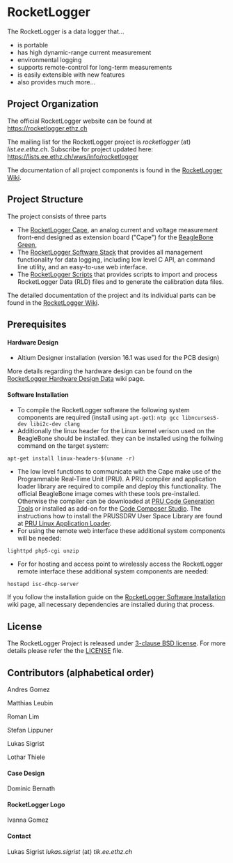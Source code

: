 RocketLogger
============

The RocketLogger is a data logger that...
* is portable
* has high dynamic-range current measurement
* environmental logging
* supports remote-control for long-term measurements
* is easily extensible with new features
* also provides much more...


Project Organization
--------------------

The official RocketLogger website can be found at <https://rocketlogger.ethz.ch>

The mailing list for the RocketLogger project is *rocketlogger* (at) *list.ee.ethz.ch*. Subscribe for project updated here: <https://lists.ee.ethz.ch/wws/info/rocketlogger>

The documentation of all project components is found in the [RocketLogger Wiki](https://git.ee.ethz.ch/sigristl/rocketlogger/wikis/).


Project Structure
-----------------
The project consists of three parts
* The [RocketLogger Cape](hardware), an analog current and voltage measurement front-end designed as extension board ("Cape") for the [BeagleBone Green](https://beagleboard.org/green/),
* The [RocketLogger Software Stack](software) that provides all management functionality for data logging, including low level C API, an command line utility, and an easy-to-use web interface.
* The [RocketLogger Scripts](script) that provides scripts to import and process RocketLogger Data (RLD) files and to generate the calibration data files.

The detailed documentation of the project and its individual parts can be found in the [RocketLogger Wiki](https://git.ee.ethz.ch/sigristl/rocketlogger/wikis/).


Prerequisites
-------------

#### Hardware Design
 * Altium Designer installation (version 16.1 was used for the PCB design)

More details regarding the hardware design can be found on the [RocketLogger Hardware Design Data](https://git.ee.ethz.ch/sigristl/rocketlogger/wikis/design-data) wiki page.


#### Software Installation

 * To compile the RocketLogger software the following system components are required (install using `apt-get`):
   `ntp gcc libncurses5-dev libi2c-dev clang`
 * Additionally the linux header for the Linux kernel verison used on the BeagleBone should be installed.
   they can be installed using the follwing command on the target system:
```
apt-get install linux-headers-$(uname -r)
```
 * The low level functions to communicate with the Cape make use of the Programmable Real-Time Unit (PRU).
   A PRU compiler and application loader library are required to compile and deploy this functionality.
   The official BeagleBone image comes with these tools pre-installed.
   Otherwise the compiler can be downloaded at [PRU Code Generation Tools](http://software-dl.ti.com/codegen/non-esd/downloads/download.htm#PRU)
   or installed as add-on for the [Code Composer Studio](http://processors.wiki.ti.com/index.php/Download_CCS).
   The instructions how to install the PRUSSDRV User Space Library are found at [PRU Linux Application Loader](http://processors.wiki.ti.com/index.php/PRU_Linux_Application_Loader).
 * For using the remote web interface these additional system components will be needed:
```
lighttpd php5-cgi unzip
```
 * For for hosting and access point to wirelessly access the RocketLogger remote interface these additional system components are needed:
```
hostapd isc-dhcp-server
```

If you follow the installation guide on the [RocketLogger Software Installation](https://git.ee.ethz.ch/sigristl/rocketlogger/wikis/software) wiki page, all necessary dependencies are installed during that process.


License
-------

The RocketLogger Project is released under [3-clause BSD license](https://opensource.org/licenses/BSD-3-Clause). For more details please refer the the [LICENSE](LICENSE) file.


Contributors (alphabetical order)
---------------------------------

Andres Gomez

Matthias Leubin

Roman Lim

Stefan Lippuner

Lukas Sigrist

Lothar Thiele


#### Case Design

Dominic Bernath


#### RocketLogger Logo

Ivanna Gomez


#### Contact

Lukas Sigrist *lukas.sigrist* (at) *tik.ee.ethz.ch*
